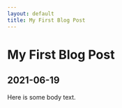 ```yaml
---
layout: default
title: My First Blog Post
---
```


# My First Blog Post
## 2021-06-19
Here is some body text.
